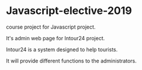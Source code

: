 # Javascript-elective-2019
course project for Javascript project.

It's admin web page for Intour24 project.

Intour24 is a system designed to help tourists.

It will provide different functions to the administrators.

